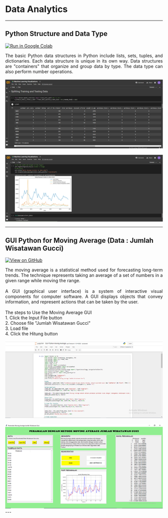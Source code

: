 # Data Analytics
---
## Python Structure and Data Type
[![Run in Google Colab](https://img.shields.io/badge/Colab-Run_in_Google_Colab-blue?logo=Google&logoColor=FDBA18)](https://colab.research.google.com/drive/1FEznLLLerljjfapq9lPjQ-yja0nmqEr7)

<div style="text-align: justify">The basic Python data structures in Python include lists, sets, tuples, and dictionaries. Each data structure is unique in its own way. Data structures are "containers" that organize and group data by type. The data type can also perform number operations. </div>

<br>
<center><img src="images/visualisasi1.PNG"/></center>
<br>
<center><img src="images/visualisasi2.PNG"/></center>

---
## GUI Python for Moving Average (Data : Jumlah Wisatawan Gucci)

[![View on GitHub](https://img.shields.io/badge/GitHub-View_on_GitHub-blue?logo=GitHub)](https://github.com/dilakiranti/Portofolio/blob/main/projects/GUI%20Python%20Moving%20Average.ipynb)

<div style="text-align: justify"> The moving average is a statistical method used for forecasting long-term trends. The technique represents taking an average of a set of numbers in a given range while moving the range.</div>
<br>
<div style="text-align: justify"> A GUI (graphical user interface) is a system of interactive visual components for computer software. A GUI displays objects that convey information, and represent actions that can be taken by the user.</div>

<div style="text-align: justify"><br>
The steps to Use the Moving Average GUI<br>
1. Click the Input File button<br>
2. Choose file "Jumlah Wisatawan Gucci"<br>
3. Load file<br>
4. Click the Hitung button</div>

<br>
<center><img src="images/gui.PNG"/></center>
<br>
<center><img src="images/gui2.PNG"/></center>
---
